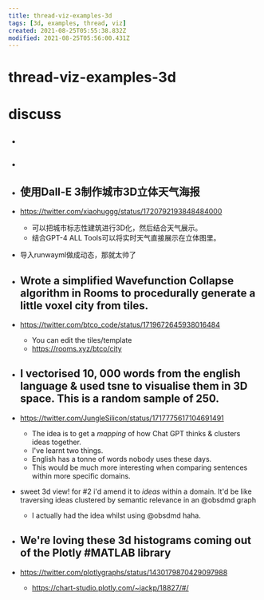 ```yaml
---
title: thread-viz-examples-3d
tags: [3d, examples, thread, viz]
created: 2021-08-25T05:55:38.832Z
modified: 2021-08-25T05:56:00.431Z
---
```


# thread-viz-examples-3d

# discuss

- ## 

- ## 

- ## 使用Dall-E 3制作城市3D立体天气海报
- https://twitter.com/xiaohuggg/status/1720792193848484000
  - 可以把城市标志性建筑进行3D化，然后结合天气展示。
  - 结合GPT-4 ALL Tools可以将实时天气直接展示在立体图里。
- 导入runwayml做成动态，那就太帅了

- ## Wrote a simplified Wavefunction Collapse algorithm in Rooms to procedurally generate a little voxel city from tiles. 
- https://twitter.com/btco_code/status/1719672645938016484
  - You can edit the tiles/template
  - https://rooms.xyz/btco/city

- ## I vectorised 10, 000 words from the english language & used tsne to visualise them in 3D space. This is a random sample of 250.
- https://twitter.com/JungleSilicon/status/1717775617104691491
  - The idea is to get a *mapping* of how Chat GPT thinks & clusters ideas together.
  - I've learnt two things.
  - English has a tonne of words nobody uses these days.
  - This would be much more interesting when comparing sentences within more specific domains.
- sweet 3d view! for #2 i'd amend it to *ideas* within a domain. It'd be like traversing ideas clustered by semantic relevance in an @obsdmd graph
  - I actually had the idea whilst using @obsdmd haha.

- ## We're loving these 3d histograms coming out of the Plotly #MATLAB library
- https://twitter.com/plotlygraphs/status/1430179870429097988
  - https://chart-studio.plotly.com/~jackp/18827/#/

